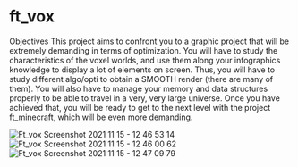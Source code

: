 # ft_vox

Objectives
This project aims to confront you to a graphic project that will be extremely demanding
in terms of optimization. You will have to study the characteristics of the voxel worlds,
and use them along your infographics knowledge to display a lot of elements on screen.
Thus, you will have to study different algo/opti to obtain a SMOOTH render (there are
many of them). You will also have to manage your memory and data structures properly
to be able to travel in a very, very large universe. Once you have achieved that, you will
be ready to get to the next level with the project ft_minecraft, which will be even more
demanding.

![Ft_vox Screenshot 2021 11 15 - 12 46 53 14](https://user-images.githubusercontent.com/34174775/141777607-ad81a039-c56e-4b6f-aa4a-f268eca327fb.png)
![Ft_vox Screenshot 2021 11 15 - 12 46 00 62](https://user-images.githubusercontent.com/34174775/141777660-20a490b3-15bd-4cc0-83b7-4a2873020b87.png)
![Ft_vox Screenshot 2021 11 15 - 12 47 09 79](https://user-images.githubusercontent.com/34174775/141777690-ff87a090-c7ec-4d4f-a546-3ed275c2816a.png)
